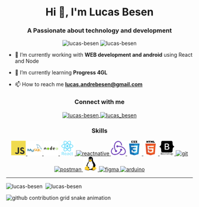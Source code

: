<h1 align="center">Hi 👋, I'm Lucas Besen</h1>
<h3 align="center">A Passionate about technology and development</h3>

<p align="center">
  <img src="https://komarev.com/ghpvc/?username=lucas-besen&label=Profile%20views&color=0e75b6&style=flat" alt="lucas-besen" />
  <img src="https://img.shields.io/github/followers/Lucas-besen?style=social" alt="lucas-besen" />
</p>

- 🔭 I’m currently working with **WEB development and android** using React and Node

- 🌱 I’m currently learning **Progress 4GL**

- 📫 How to reach me **lucas.andrebesen@gmail.com**

<h3 align="center">Connect with me</h3>
<p align="center">
  <a href="https://linkedin.com/in/lucas-besen" target="blank">
    <img align="center" src="https://raw.githubusercontent.com/rahuldkjain/github-profile-readme-generator/master/src/images/icons/Social/linked-in-alt.svg" alt="lucas-besen" height="30" width="40" />
  </a>
  <a href="https://instagram.com/lucas_besen" target="blank">
    <img align="center" src="https://raw.githubusercontent.com/rahuldkjain/github-profile-readme-generator/master/src/images/icons/Social/instagram.svg" alt="lucas_besen" height="30" width="40" />
  </a>
</p>

<h3 align="center">Skills</h3>
<p align="center">
  <a href="https://developer.mozilla.org/en-US/docs/Web/JavaScript" target="_blank" rel="noreferrer">
    <img src="https://raw.githubusercontent.com/devicons/devicon/master/icons/javascript/javascript-original.svg" alt="javascript" width="40" height="40"/>
  </a>
  <a href="https://www.mysql.com/" target="_blank" rel="noreferrer">
    <img src="https://raw.githubusercontent.com/devicons/devicon/master/icons/mysql/mysql-original-wordmark.svg" alt="mysql" width="40" height="40"/>
  </a>
  <a href="https://nodejs.org" target="_blank" rel="noreferrer">
    <img src="https://raw.githubusercontent.com/devicons/devicon/master/icons/nodejs/nodejs-original-wordmark.svg" alt="nodejs" width="40" height="40"/>
  </a>
  <a href="https://reactjs.org/" target="_blank" rel="noreferrer">
    <img src="https://raw.githubusercontent.com/devicons/devicon/master/icons/react/react-original-wordmark.svg" alt="react" width="40" height="40"/>
  </a>
  <a href="https://reactnative.dev/" target="_blank" rel="noreferrer">
    <img src="https://reactnative.dev/img/header_logo.svg" alt="reactnative" width="40" height="40"/>
  </a>
  <a href="https://redux.js.org" target="_blank" rel="noreferrer">
    <img src="https://raw.githubusercontent.com/devicons/devicon/master/icons/redux/redux-original.svg" alt="redux" width="40" height="40"/>
  </a>
  <a href="https://www.w3schools.com/css/" target="_blank" rel="noreferrer">
    <img src="https://raw.githubusercontent.com/devicons/devicon/master/icons/css3/css3-original-wordmark.svg" alt="css3" width="40" height="40"/>
  </a>
  <a href="https://www.w3.org/html/" target="_blank" rel="noreferrer">
    <img src="https://raw.githubusercontent.com/devicons/devicon/master/icons/html5/html5-original-wordmark.svg" alt="html5" width="40" height="40"/>
  </a>
   <a href="https://getbootstrap.com" target="_blank" rel="noreferrer">
    <img src="https://raw.githubusercontent.com/devicons/devicon/master/icons/bootstrap/bootstrap-plain-wordmark.svg" alt="bootstrap" width="40" height="40"/>
  </a>
  <a href="https://git-scm.com/" target="_blank" rel="noreferrer">
    <img src="https://www.vectorlogo.zone/logos/git-scm/git-scm-icon.svg" alt="git" width="40" height="40"/>
  </a>
  <a href="https://postman.com" target="_blank" rel="noreferrer">
    <img src="https://www.vectorlogo.zone/logos/getpostman/getpostman-icon.svg" alt="postman" width="40" height="40"/>
  </a>
  <a href="https://www.linux.org/" target="_blank" rel="noreferrer">
    <img src="https://raw.githubusercontent.com/devicons/devicon/master/icons/linux/linux-original.svg" alt="linux" width="40" height="40"/>
  </a>
  <a href="https://www.figma.com/" target="_blank" rel="noreferrer">
    <img src="https://www.vectorlogo.zone/logos/figma/figma-icon.svg" alt="figma" width="40" height="40"/>
  </a>
  <a href="https://www.arduino.cc/" target="_blank" rel="noreferrer">
    <img src="https://cdn.worldvectorlogo.com/logos/arduino-1.svg" alt="arduino" width="40" height="40"/>
  </a>
</p>

<hr></hr>

<p align="left" >
  <img src="https://github-readme-stats.vercel.app/api?username=lucas-besen&show_icons=true&theme=dracula&include_all_commits=true&count_private=true" alt="lucas-besen" width="50%" height="50%"/>
  &nbsp;<img  src="https://github-readme-stats.vercel.app/api/top-langs?username=lucas-besen&show_icons=true&theme=dracula&locale=en&layout=compact" alt="lucas-besen" width="42%" height="42%"/>
</p>

<picture>
  <source media="(prefers-color-scheme: dark)" srcset="https://github.com/lucas-besen/lucas-besen/output/github-contribution-grid-snake-dark.svg">
  <source media="(prefers-color-scheme: light)" srcset="https://github.com/lucas-besen/lucas-besen/output/github-contribution-grid-snake.svg">
  <img alt="github contribution grid snake animation" src="https://github.com/lucas-besen/lucas-besen/output/github-contribution-grid-snake.svg">
</picture>
